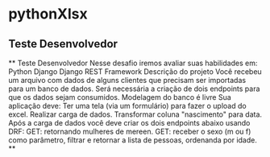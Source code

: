 # pythonXlsx
## Teste Desenvolvedor

** Teste Desenvolvedor
Nesse desafio iremos avaliar suas habilidades em:
Python
Django
Django REST Framework
Descrição do projeto
Você recebeu um arquivo com dados de alguns clientes que precisam ser importadas
para um banco de dados. Será necessária a criação de dois endpoints para que os
dados sejam consumidos.
Modelagem do banco é livre
Sua aplicação deve:
Ter uma tela (via um formulário) para fazer o upload do excel.
Realizar carga de dados.
Transformar coluna "nascimento" para data.
Após a carga de dados você deve criar os dois endpoints abaixo usando DRF:
GET: retornando mulheres de mereen.
GET: receber o sexo (m ou f) como parâmetro, filtrar e retornar a lista de
pessoas, ordenanda por idade. **
